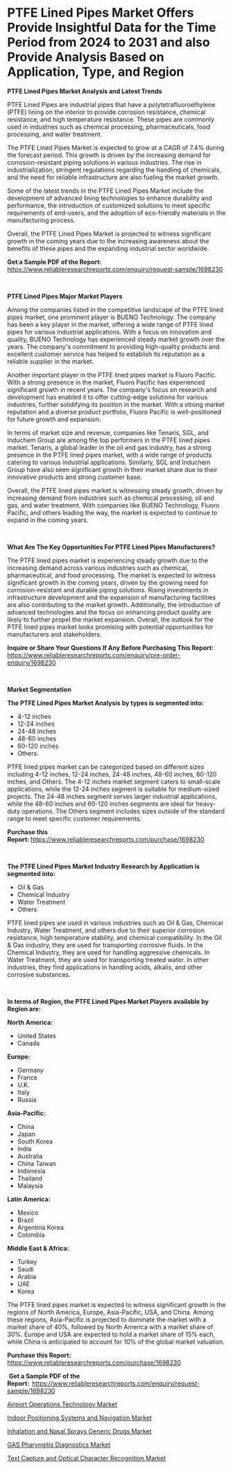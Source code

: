 <p><h1>PTFE Lined Pipes Market Offers Provide Insightful Data for the Time Period from 2024 to 2031 and also Provide Analysis Based on Application, Type, and Region</h1></p><p><strong>PTFE Lined Pipes Market Analysis and Latest Trends</strong></p>
<p><p>PTFE Lined Pipes are industrial pipes that have a polytetrafluoroethylene (PTFE) lining on the interior to provide corrosion resistance, chemical resistance, and high temperature resistance. These pipes are commonly used in industries such as chemical processing, pharmaceuticals, food processing, and water treatment.</p><p>The PTFE Lined Pipes Market is expected to grow at a CAGR of 7.4% during the forecast period. This growth is driven by the increasing demand for corrosion-resistant piping solutions in various industries. The rise in industrialization, stringent regulations regarding the handling of chemicals, and the need for reliable infrastructure are also fueling the market growth.</p><p>Some of the latest trends in the PTFE Lined Pipes Market include the development of advanced lining technologies to enhance durability and performance, the introduction of customized solutions to meet specific requirements of end-users, and the adoption of eco-friendly materials in the manufacturing process.</p><p>Overall, the PTFE Lined Pipes Market is projected to witness significant growth in the coming years due to the increasing awareness about the benefits of these pipes and the expanding industrial sector worldwide.</p></p>
<p><strong>Get a Sample PDF of the Report:&nbsp;</strong> <a href="https://www.reliableresearchreports.com/enquiry/request-sample/1698230">https://www.reliableresearchreports.com/enquiry/request-sample/1698230</a></p>
<p>&nbsp;</p>
<p><strong>PTFE Lined Pipes Major Market Players</strong></p>
<p><p>Among the companies listed in the competitive landscape of the PTFE lined pipes market, one prominent player is BUENO Technology. The company has been a key player in the market, offering a wide range of PTFE lined pipes for various industrial applications. With a focus on innovation and quality, BUENO Technology has experienced steady market growth over the years. The company's commitment to providing high-quality products and excellent customer service has helped to establish its reputation as a reliable supplier in the market.</p><p>Another important player in the PTFE lined pipes market is Fluoro Pacific. With a strong presence in the market, Fluoro Pacific has experienced significant growth in recent years. The company's focus on research and development has enabled it to offer cutting-edge solutions for various industries, further solidifying its position in the market. With a strong market reputation and a diverse product portfolio, Fluoro Pacific is well-positioned for future growth and expansion.</p><p>In terms of market size and revenue, companies like Tenaris, SGL, and Induchem Group are among the top performers in the PTFE lined pipes market. Tenaris, a global leader in the oil and gas industry, has a strong presence in the PTFE lined pipes market, with a wide range of products catering to various industrial applications. Similarly, SGL and Induchem Group have also seen significant growth in their market share due to their innovative products and strong customer base.</p><p>Overall, the PTFE lined pipes market is witnessing steady growth, driven by increasing demand from industries such as chemical processing, oil and gas, and water treatment. With companies like BUENO Technology, Fluoro Pacific, and others leading the way, the market is expected to continue to expand in the coming years.</p></p>
<p>&nbsp;</p>
<p><strong>What Are The Key Opportunities For PTFE Lined Pipes Manufacturers?</strong></p>
<p><p>The PTFE lined pipes market is experiencing steady growth due to the increasing demand across various industries such as chemical, pharmaceutical, and food processing. The market is expected to witness significant growth in the coming years, driven by the growing need for corrosion-resistant and durable piping solutions. Rising investments in infrastructure development and the expansion of manufacturing facilities are also contributing to the market growth. Additionally, the introduction of advanced technologies and the focus on enhancing product quality are likely to further propel the market expansion. Overall, the outlook for the PTFE lined pipes market looks promising with potential opportunities for manufacturers and stakeholders.</p></p>
<p><strong>Inquire or Share Your Questions If Any Before Purchasing This Report:</strong> <a href="https://www.reliableresearchreports.com/enquiry/pre-order-enquiry/1698230">https://www.reliableresearchreports.com/enquiry/pre-order-enquiry/1698230</a></p>
<p>&nbsp;</p>
<p><strong>Market Segmentation</strong></p>
<p><strong>The PTFE Lined Pipes Market Analysis by types is segmented into:</strong></p>
<p><ul><li>4-12 inches</li><li>12-24 inches</li><li>24-48 inches</li><li>48-60 inches</li><li>60-120 inches</li><li>Others</li></ul></p>
<p><p>PTFE lined pipes market can be categorized based on different sizes including 4-12 inches, 12-24 inches, 24-48 inches, 48-60 inches, 60-120 inches, and Others. The 4-12 inches market segment caters to small-scale applications, while the 12-24 inches segment is suitable for medium-sized projects. The 24-48 inches segment serves larger industrial applications, while the 48-60 inches and 60-120 inches segments are ideal for heavy-duty operations. The Others segment includes sizes outside of the standard range to meet specific customer requirements.</p></p>
<p><strong>Purchase this Report:&nbsp;</strong><a href="https://www.reliableresearchreports.com/purchase/1698230">https://www.reliableresearchreports.com/purchase/1698230</a></p>
<p>&nbsp;</p>
<p><strong>The PTFE Lined Pipes Market Industry Research by Application is segmented into:</strong></p>
<p><ul><li>Oil & Gas</li><li>Chemical Industry</li><li>Water Treatment</li><li>Others</li></ul></p>
<p><p>PTFE lined pipes are used in various industries such as Oil & Gas, Chemical Industry, Water Treatment, and others due to their superior corrosion resistance, high temperature stability, and chemical compatibility. In the Oil & Gas industry, they are used for transporting corrosive fluids. In the Chemical Industry, they are used for handling aggressive chemicals. In Water Treatment, they are used for transporting treated water. In other industries, they find applications in handling acids, alkalis, and other corrosive substances.</p></p>
<p>&nbsp;</p>
<p><strong>In terms of Region, the PTFE Lined Pipes Market Players available by Region are:</strong></p>
<p>
    <p> <strong> North America: </strong>
        <ul>
            <li>United States</li>
            <li>Canada</li>
        </ul>
        </p> 
    <p> <strong> Europe: </strong>
        <ul>
            <li>Germany</li>
            <li>France</li>
            <li>U.K.</li>
            <li>Italy</li>
            <li>Russia</li>
        </ul>
        </p> 
    <p> <strong> Asia-Pacific: </strong>
        <ul>
            <li>China</li>
            <li>Japan</li>
            <li>South Korea</li>
            <li>India</li>
            <li>Australia</li>
            <li>China Taiwan</li>
            <li>Indonesia</li>
            <li>Thailand</li>
            <li>Malaysia</li>
        </ul>
        </p> 
    <p> <strong> Latin America: </strong>
        <ul>
            <li>Mexico</li>
            <li>Brazil</li>
            <li>Argentina Korea</li>
            <li>Colombia</li>
        </ul>
        </p> 
    <p> <strong> Middle East & Africa: </strong>
        <ul>
            <li>Turkey</li>
            <li>Saudi</li>
            <li>Arabia</li>
            <li>UAE</li>
            <li>Korea</li>
        </ul>
    </p>
    </p>
<p><p>The PTFE lined pipes market is expected to witness significant growth in the regions of North America, Europe, Asia-Pacific, USA, and China. Among these regions, Asia-Pacific is projected to dominate the market with a market share of 40%, followed by North America with a market share of 30%. Europe and USA are expected to hold a market share of 15% each, while China is anticipated to account for 10% of the global market valuation.</p></p>
<p><strong>Purchase this Report: </strong><a href="https://www.reliableresearchreports.com/purchase/1698230">https://www.reliableresearchreports.com/purchase/1698230</a></p>
<p>&nbsp;<strong>Get a Sample PDF of the Report:&nbsp;&nbsp;</strong><a href="https://www.reliableresearchreports.com/enquiry/request-sample/1698230">https://www.reliableresearchreports.com/enquiry/request-sample/1698230</a></p>
<p><strong></strong></p>
<p><p><a href="https://medium.com/@entelaloshi55/airport-operations-technology-market-research-report-its-history-and-forecast-2024-to-2031-b995bf8a827d">Airport Operations Technology Market</a></p><p><a href="https://medium.com/p/1ff21de51928/edit">Indoor Positioning Systems and Navigation Market</a></p><p><a href="https://medium.com/@judithhoffman05/inhalation-and-nasal-sprays-generic-drugs-market-size-and-market-trends-complete-industry-overview-2fb037374024">Inhalation and Nasal Sprays Generic Drugs Market</a></p><p><a href="https://medium.com/@judithhoffman05/gas-pharyngitis-diagnostics-market-analysis-its-cagr-market-segmentation-and-global-industry-2d988e96db1e">GAS Pharyngitis Diagnostics Market</a></p><p><a href="https://medium.com/@entelaloshi55/text-capture-and-optical-character-recognition-market-share-evolution-and-market-growth-trends-2024-6d7af3a25e19">Text Capture and Optical Character Recognition Market</a></p></p>
